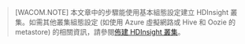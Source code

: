 
> [WACOM.NOTE] 本文章中的步驟能使用基本組態設定建立 HDInsight 叢集。如需其他叢集組態設定 (如使用 Azure 虛擬網路或 Hive 和 Oozie 的 metastore) 的相關資訊，請參閱[佈建 HDInsight 叢集][佈建 HDInsight 叢集]。

  [佈建 HDInsight 叢集]: http://azure.microsoft.com/zh-tw/documentation/articles/hdinsight-provision-clusters/
